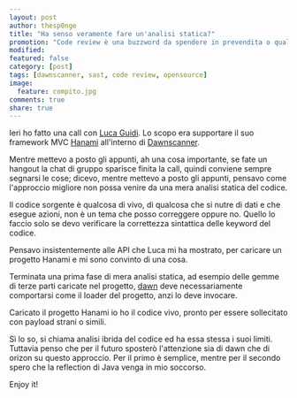 ```yaml
---
layout: post
author: thesp0nge
title: "Ha senso veramente fare un'analisi statica?"
promotion: "Code review è una buzzword da spendere in prevendita o qualcosa che serve veramente? Vediamolo insieme."
modified: 
featured: false
category: [post]
tags: [dawnscanner, sast, code review, opensource]
image:
  feature: compito.jpg
comments: true
share: true
---
```


Ieri ho fatto una call con [Luca Guidi](https://lucaguidi.com). Lo scopo era supportare il suo framework MVC [Hanami](https://hanamirb.com) all'interno di [Dawnscanner](https://dawnscanner.org).

Mentre mettevo a posto gli appunti, ah una cosa importante, se fate un hangout la chat di gruppo sparisce finita la call, quindi conviene sempre segnarsi le cose; dicevo, mentre mettevo a posto gli appunti, pensavo come l'approccio migliore non possa venire da una mera analisi statica del codice.

Il codice sorgente è qualcosa di vivo, di qualcosa che si nutre di dati e che esegue azioni, non è un tema che posso correggere oppure no. Quello lo faccio solo se devo verificare la correttezza sintattica delle keyword del codice.

Pensavo insistentemente alle API che Luca mi ha mostrato, per caricare un progetto Hanami e mi sono convinto di una cosa.

Terminata una prima fase di mera analisi statica, ad esempio delle gemme di terze parti caricate nel progetto, [dawn](https://dawnscanner.org) deve necessariamente comportarsi come il loader del progetto, anzi lo deve invocare.

Caricato il progetto Hanami io ho il codice vivo, pronto per essere sollecitato con payload strani o simili.

Sì lo so, si chiama analisi ibrida del codice ed ha essa stessa i suoi limiti. Tuttavia penso che per il futuro sposterò l'attenzione sia di dawn che di orizon su questo approccio. Per il primo è semplice, mentre per il secondo spero che la reflection di Java venga in mio soccorso.

Enjoy it!
